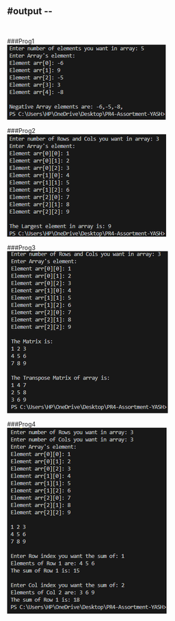 <h2>#output --</h2>
<br>

###Prog1
<br>
![prog1](./images/image1.png)
<br>

###Prog2
<br>
![prog2](./images/image2.png)
<br>

###Prog3
<br>
![prog3](./images/image3.png)
<br>

###Prog4
<br>
![prog4](./images/image4.png)